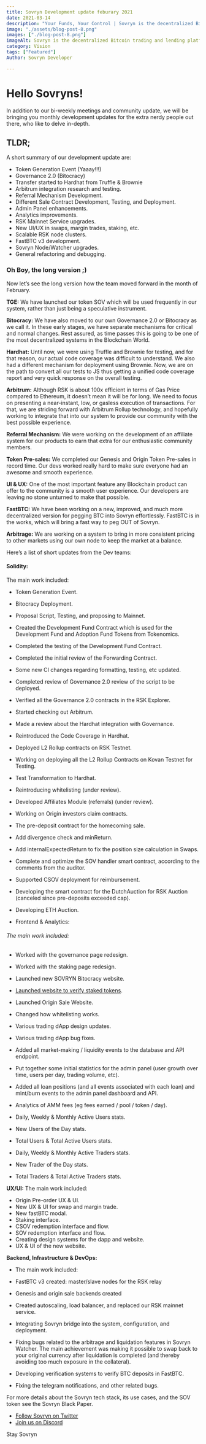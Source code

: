 ```yaml
---
title: Sovryn Development update feburary 2021
date: 2021-03-14
description: "Your Funds, Your Control | Sovryn is the decentralized Bitcoin trading and lending platform"
image: "./assets/blog-post-8.png"
images: ["./blog-post-8.png"]
imageAlt: Sovryn is the decentralized Bitcoin trading and lending platform.
category: Vision
tags: ["Featured"]
Author: Sovryn Developer

---
```


# Hello Sovryns!
In addition to our bi-weekly meetings and community update, we will be bringing you monthly development updates for the extra nerdy people out there, who like to delve in-depth.

## TLDR;

A short summary of our development update are:

* Token Generation Event (Yaaay!!!)
* Governance 2.0 (Bitocracy)
* Transfer started to Hardhat from Truffle & Brownie
* Arbitrum integration research and testing.
* Referral Mechanism Development.
* Different Sale Contract Development, Testing, and Deployment.
* Admin Panel enhancements.
* Analytics improvements.
* RSK Mainnet Service upgrades.
* New UI/UX in swaps, margin trades, staking, etc.
* Scalable RSK node clusters.
* FastBTC v3 development.
* Sovryn Node/Watcher upgrades.
* General refactoring and debugging.

### Oh Boy, the long version ;)
  Now let’s see the long version how the team moved forward in the month of February.

**TGE:** We have launched our token SOV which will be used frequently in our system, rather than just being a speculative instrument.


**Bitocracy:** We have also moved to our own Governance 2.0 or Bitocracy as we call it. In these early stages, we have separate mechanisms for critical and normal changes. Rest assured, as time passes this is going to be one of the most decentralized systems in the Blockchain World.


**Hardhat:** Until now, we were using Truffle and Brownie for testing, and for that reason, our actual code coverage was difficult to understand. We also had a different mechanism for deployment using Brownie. Now, we are on the path to convert all our tests to JS thus getting a unified code coverage report and very quick response on the overall testing.


**Arbitrum:** Although RSK is about 100x efficient in terms of Gas Price compared to Ethereum, it doesn’t mean it will be for long. We need to focus on presenting a near-instant, low, or gasless execution of transactions. For that, we are striding forward with Arbitrum Rollup technology, and hopefully working to integrate that into our system to provide our community with the best possible experience.


**Referral Mechanism:** We were working on the development of an affiliate system for our products to earn that extra for our enthusiastic community members.


**Token Pre-sales:** We completed our Genesis and Origin Token Pre-sales in record time. Our devs worked really hard to make sure everyone had an awesome and smooth experience.


**UI & UX:** One of the most important feature any Blockchain product can offer to the community is a smooth user experience. Our developers are leaving no stone unturned to make that possible.


**FastBTC:** We have been working on a new, improved, and much more decentralized version for pegging BTC into Sovryn effortlessly. FastBTC is in the works, which will bring a fast way to peg OUT of Sovryn.


**Arbitrage:** We are working on a system to bring in more consistent pricing to other markets using our own node to keep the market at a balance.

Here’s a list of short updates from the Dev teams:


#### Solidity:

The main work included:

* Token Generation Event.
* Bitocracy Deployment.
* Proposal Script, Testing, and proposing to Mainnet.

* Created the Development Fund Contract which is used for the Development Fund and Adoption Fund Tokens from Tokenomics.
* Completed the testing of the Development Fund Contract.
* Completed the initial review of the Forwarding Contract.
* Some new CI changes regarding formatting, testing, etc updated.
* Completed review of Governance 2.0 review of the script to be deployed.
* Verified all the Governance 2.0 contracts in the RSK Explorer.
* Started checking out Arbitrum.
* Made a review about the Hardhat integration with Governance.
* Reintroduced the Code Coverage in Hardhat.

* Deployed L2 Rollup contracts on RSK Testnet.
* Working on deploying all the L2 Rollup Contracts on Kovan Testnet for Testing.

* Test Transformation to Hardhat.
* Reintroducing whitelisting (under review).
* Developed Affiliates Module (referrals) (under review).
* Working on Origin investors claim contracts.

* The pre-deposit contract for the homecoming sale.
* Add divergence check and minReturn.
* Add internalExpectedReturn to fix the position size calculation in Swaps.
* Complete and optimize the SOV handler smart contract, according to the comments from the auditor.

* Supported CSOV deployment for reimbursement.
* Developing the smart contract for the DutchAuction for RSK Auction (canceled since pre-deposits exceeded cap).
* Developing ETH Auction.
* Frontend & Analytics:

###### The main work included:

* Worked with the governance page redesign.
* Worked with the staking page redesign.

* Launched new SOVRYN Bitocracy website.
* [Launched website to verify staked tokens](https://verify.sovryn.app).
* Launched Origin Sale Website.
* Changed how whitelisting works.
* Various trading dApp design updates.
* Various trading dApp bug fixes.

* Added all market-making / liquidity events to the database and API endpoint.
* Put together some initial statistics for the admin panel (user growth over time, users per day, trading volume, etc).
* Added all loan positions (and all events associated with each loan) and mint/burn events to the admin panel dashboard and API.
* Analytics of AMM fees (eg fees earned / pool / token / day).

* Daily, Weekly & Monthly Active Users stats.
* New Users of the Day stats.
* Total Users & Total Active Users stats.
* Daily, Weekly & Monthly Active Traders stats.
* New Trader of the Day stats.
* Total Traders & Total Active Traders stats.

**UX/UI:**
The main work included:


* Origin Pre-order UX & UI.
* New UX & UI for swap and margin trade.
* New fastBTC modal.
* Staking interface.
* CSOV redemption interface and flow.
* SOV redemption interface and flow.
* Creating design systems for the dapp and website.
* UX & UI of the new website.

**Backend, Infrastructure & DevOps:**

* The main work included:
* FastBTC v3 created: master/slave nodes for the RSK relay
* Genesis and origin sale backends created

* Created autoscaling, load balancer, and replaced our RSK mainnet service.
* Integrating Sovryn bridge into the system, configuration, and deployment.

* Fixing bugs related to the arbitrage and liquidation features in Sovryn Watcher. The main achievement was making it possible to swap back to your original currency after liquidation is completed (and thereby avoiding too much exposure in the collateral).
* Developing verification systems to verify BTC deposits in FastBTC.
* Fixing the telegram notifications, and other related bugs.

For more details about the Sovryn tech stack, its use cases, and the SOV token see the Sovryn Black Paper.


* [Follow Sovryn on Twitter](https://twitter.com/SovrynBTC)
* [Join us on Discord](https://discord.com/invite/J22WS6z)

Stay Sovryn